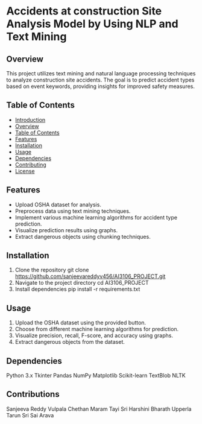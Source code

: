 # Accidents at construction Site Analysis Model by Using NLP and Text Mining 

## Overview

This project utilizes text mining and natural language processing techniques to analyze construction site accidents. The goal is to predict accident types based on event keywords, providing insights for improved safety measures.

## Table of Contents

- [Introduction](#construction-site-accident-analysis)
- [Overview](#overview)
- [Table of Contents](#table-of-contents)
- [Features](#features)
- [Installation](#installation)
- [Usage](#usage)
- [Dependencies](#dependencies)
- [Contributing](#contributing)
- [License](#license)

## Features

- Upload OSHA dataset for analysis.
- Preprocess data using text mining techniques.
- Implement various machine learning algorithms for accident type prediction.
- Visualize prediction results using graphs.
- Extract dangerous objects using chunking techniques.

## Installation

1. Clone the repository
   git clone https://github.com/sanjeevareddyv456/AI3106_PROJECT.git
3. Navigate to the project directory
   cd AI3106_PROJECT
4. Install dependencies
   pip install -r requirements.txt

## Usage

1. Upload the OSHA dataset using the provided button.
2. Choose from different machine learning algorithms for prediction.
3. Visualize precision, recall, F-score, and accuracy using graphs.
4. Extract dangerous objects from the dataset.

## Dependencies
Python 3.x
Tkinter
Pandas
NumPy
Matplotlib
Scikit-learn
TextBlob
NLTK
## Contributions
Sanjeeva Reddy Vulpala
Chethan Maram
Tayi Sri Harshini
Bharath Upperla
Tarun Sri Sai Arava
